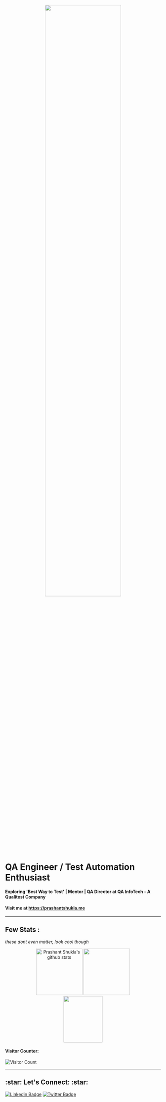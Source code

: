   <p align="center">
    <a href="https://prashantshukla.me">
      <img src="assets/MyWebsiteheader.gif" height="70%">
    </a>
  </p>
  
  
  # QA Engineer / Test Automation Enthusiast
  
  #### Exploring 'Best Way to Test' | Mentor | QA Director at QA InfoTech - A Qualitest Company
  #### Visit me at https://prashantshukla.me
  
  ----
  
  ## Few Stats : 
  _these dont even matter, look cool though_
    
<p align="center"> 
  <img src="https://github-readme-stats.vercel.app/api?username=prashantshukla-qa&amp;show_icons=true&amp;theme=radical" alt="Prashant Shukla's github stats" height="150"/> 
  <img src="https://github-readme-stats.vercel.app/api/top-langs/?username=prashantshukla-qa&layout=compact&hide_title=1&card_width=300&theme=radical" height="150">
  <a href="https://stackoverflow.com/users/1517162/prashant-shukla">
    <img src="https://stackoverflow.com/users/flair/1517162.png" height="150" width="50%">
  </a>
  <p align="center"> 
    <h4>Visitor Counter: </h4><img src="https://profile-counter.glitch.me/prashantshukla-qa/count.svg" alt="Visitor Count" align="center" />
  </p>
</p>
  

 ----
    
<h2 align="left">:star: Let's Connect: :star:</h2>

[![Linkedin Badge](https://img.shields.io/badge/-Prashant%20Shukla-blue?style=flat-square&logo=Linkedin&logoColor=white&link=https://www.linkedin.com/in/shuklaprashantqa/)](https://www.linkedin.com/in/shuklaprashantqa/) [![Twitter Badge](https://img.shields.io/badge/-Prashant%20Shukla-blue?style=flat-square&logo=Twitter&logoColor=white&link=https://twitter.com/shuklprashant)](https://twitter.com/shuklprashant)


